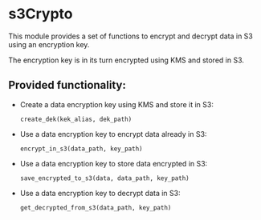 # s3Crypto

This module provides a set of functions to encrypt and decrypt data in S3 using an encryption key.

The encryption key is in its turn encrypted using KMS and stored in S3.


## Provided functionality:

* Create a data encryption key using KMS and store it in S3:

    ```create_dek(kek_alias, dek_path)```


* Use a data encryption key to encrypt data already in S3:

    ```encrypt_in_s3(data_path, key_path)```


* Use a data encryption key to store data encrypted in S3:

    ```save_encrypted_to_s3(data, data_path, key_path)```


* Use a data encryption key to decrypt data in S3:

    ```get_decrypted_from_s3(data_path, key_path)```
